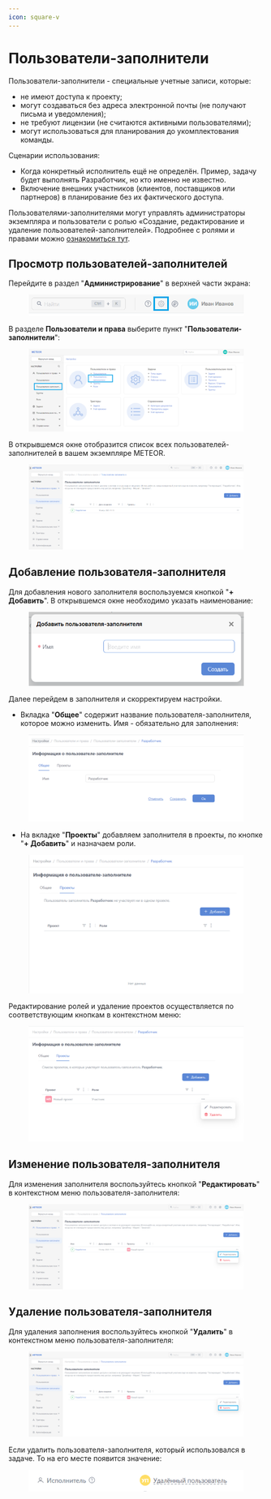 ```yaml
---
icon: square-v
---
```


# Пользователи-заполнители

Пользователи-заполнители - специальные учетные записи, которые:

* не имеют доступа к проекту;
* могут создаваться без адреса электронной почты (не получают письма и уведомления);
* не требуют лицензии (не считаются активными пользователями);
* могут использоваться для планирования до укомплектования команды.

Сценарии использования:

* Когда конкретный исполнитель ещё не определён. Пример, задачу будет выполнять Разработчик, но кто именно не известно.&#x20;
* Включение внешних участников (клиентов, поставщиков или партнеров) в планирование без их фактического доступа.

Пользователями-заполнителями могут управлять администраторы экземпляра и пользователи с ролью «Создание, редактирование и удаление пользователей-заполнителей». Подробнее с ролями и правами можно [ознакомиться тут](roli-i-prava/).

## Просмотр пользователей-заполнителей

Перейдите в раздел "**Администрирование**" в верхней части экрана:

<figure><img src="../../.gitbook/assets/image (979).png" alt=""><figcaption></figcaption></figure>

В разделе **Пользователи и права** выберите пункт "**Пользователи-заполнители**":

<figure><img src="../../.gitbook/assets/image (619).png" alt=""><figcaption></figcaption></figure>

В открывшемся окне отобразится список всех пользователей-заполнителей в вашем экземпляре METEOR.

<figure><img src="../../.gitbook/assets/image (969).png" alt=""><figcaption></figcaption></figure>

## Добавление пользователя-заполнителя

Для добавления нового заполнителя воспользуемся кнопкой "**+ Добавить**". В открывшемся окне необходимо указать наименование:

<figure><img src="../../.gitbook/assets/image (970).png" alt=""><figcaption></figcaption></figure>

Далее перейдем в заполнителя и скорректируем настройки.

* Вкладка "**Общее**" содержит название пользователя-заполнителя, которое можно изменить. Имя - обязательно для заполнения:

<figure><img src="../../.gitbook/assets/image (971).png" alt=""><figcaption></figcaption></figure>

* На вкладке "**Проекты**" добавляем заполнителя в проекты, по кнопке "**+ Добавить**" и назначаем роли.

<figure><img src="../../.gitbook/assets/image (972).png" alt=""><figcaption></figcaption></figure>

Редактирование ролей и удаление проектов осуществляется по соответствующим кнопкам в контекстном меню:

<figure><img src="../../.gitbook/assets/image (973).png" alt=""><figcaption></figcaption></figure>

## Изменение пользователя-заполнителя

Для изменения заполнителя воспользуйтесь кнопкой "**Редактировать**" в контекстном меню пользователя-заполнителя:

<figure><img src="../../.gitbook/assets/image (974).png" alt=""><figcaption></figcaption></figure>

## Удаление пользователя-заполнителя

Для удаления заполнения воспользуйтесь кнопкой "**Удалить**" в контекстном меню пользователя-заполнителя:

<figure><img src="../../.gitbook/assets/image (975).png" alt=""><figcaption></figcaption></figure>

Если удалить пользователя-заполнителя, который использовался в задаче. То на его месте появится значение:

<figure><img src="../../.gitbook/assets/image (976).png" alt=""><figcaption></figcaption></figure>
